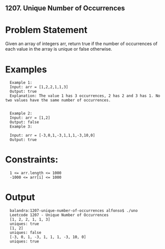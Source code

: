 ## 1207. Unique Number of Occurrences

# Problem Statement

Given an array of integers arr, return true if the number of occurrences of each value in the array is unique or false otherwise.

# Examples 

      Example 1:
      Input: arr = [1,2,2,1,1,3]
      Output: true
      Explanation: The value 1 has 3 occurrences, 2 has 2 and 3 has 1. No two values have the same number of occurrences.


      Example 2:
      Input: arr = [1,2]
      Output: false
      Example 3:

      Input: arr = [-3,0,1,-3,1,1,1,-3,10,0]
      Output: true
 

# Constraints:

      1 <= arr.length <= 1000
      -1000 <= arr[i] <= 1000

# Output

      balandra:1207-unique-number-of-occurrences alfonso$ ./uno 
      Leetcode 1207 - Unique Number of Occurrences
      [1, 2, 2, 1, 1, 3]
      uniques: true
      [1, 2]
      uniques: false
      [-3, 0, 1, -3, 1, 1, 1, -3, 10, 0]
      uniques: true
